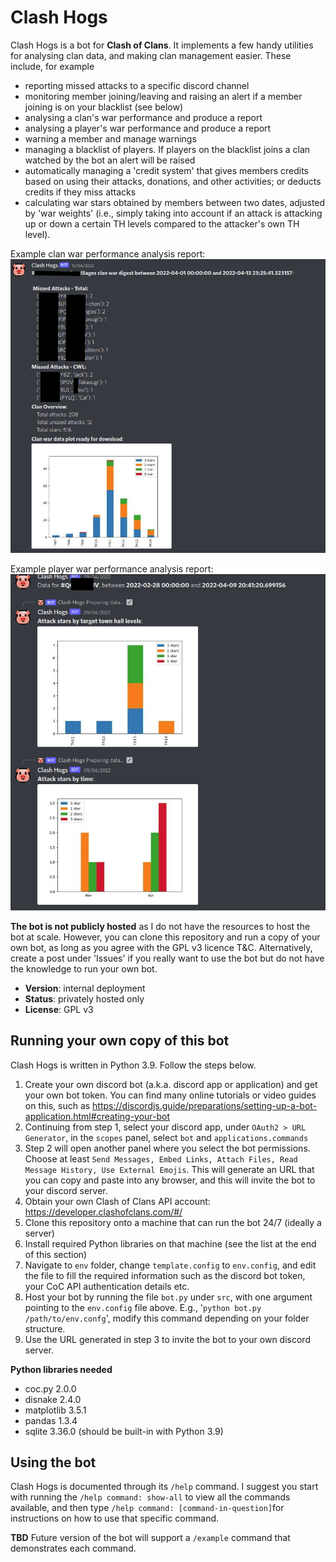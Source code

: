 


# Clash Hogs

Clash Hogs is a bot for **Clash of Clans**. It implements a few handy utilities for analysing clan data, and making clan management easier. These include, for example
 - reporting missed attacks to a specific discord channel
 - monitoring member joining/leaving and raising an alert if a member joining is on your blacklist (see below)
 - analysing a clan's war performance and produce a report
 - analysing a player's war performance and produce a report
 - warning a member and manage warnings
 - managing a blacklist of players. If players on the blacklist joins a clan watched by the bot an alert will be raised
 - automatically managing a 'credit system' that gives members credits based on using their attacks, donations, and other activities; or deducts credits if they miss attacks
 - calculating war stars obtained by members between two dates, adjusted by 'war weights' (i.e., simply taking into account if an attack is attacking up or down a certain TH levels compared to the attacker's own TH level).

Example clan war performance analysis report:
![clan war performance](img/clanwar_report.png)

Example player war performance analysis report:
![player war performance](img/playerwar_report.png)

 **The bot is not publicly hosted** as I do not have the resources to host the bot at scale. However, you can clone this repository and run a copy of your own bot, as long as you agree with the GPL v3 licence T&C. Alternatively, create a post under 'Issues' if you really want to use the bot but do not have the knowledge to run your own bot.

 - **Version**: internal deployment
 - **Status**: privately hosted only
 - **License**: GPL v3

## Running your own copy of this bot
Clash Hogs is written in Python 3.9. Follow the steps below.

 1. Create your own discord bot (a.k.a. discord app or application) and get your own bot token. You can find many online tutorials or video guides on this, such as https://discordjs.guide/preparations/setting-up-a-bot-application.html#creating-your-bot
 2. Continuing from step 1, select your discord app, under `OAuth2 > URL Generator`, in the `scopes` panel, select `bot` and `applications.commands`
 3. Step 2 will open another panel where you select the bot permissions. Choose at least `Send Messages, Embed Links, Attach Files, Read Message History, Use External Emojis`. This will generate an URL that you can copy and paste into any browser, and this will invite the bot to your discord server.
 4. Obtain your own Clash of Clans API account: https://developer.clashofclans.com/#/
 5. Clone this repository onto a machine that can run the bot 24/7 (ideally a server)
 6. Install required Python libraries on that machine (see the list at the end of this section)
 7. Navigate to `env` folder, change `template.config` to `env.config`, and edit the file to fill the required information such as the discord bot token, your CoC API authentication details etc.
 8. Host your bot by running the file `bot.py` under `src`, with one argument pointing to the `env.config` file above. E.g., '`python bot.py /path/to/env.confg`', modify this command depending on your folder structure.
 9. Use the URL generated in step 3 to invite the bot to your own discord server.

**Python libraries needed**
- coc.py 2.0.0
- disnake 2.4.0 
- matplotlib 3.5.1
- pandas 1.3.4
- sqlite 3.36.0 (should be built-in with Python 3.9)

## Using the bot 
Clash Hogs is documented through its `/help` command. I suggest you start with running the `/help command: show-all` to view all the commands available, and then type `/help command: [command-in-question]`for instructions on how to use that specific command.

**TBD** Future version of the bot will support a `/example` command that demonstrates each command.